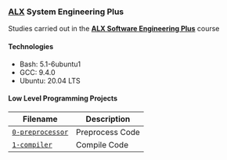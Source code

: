 ### [ALX](https://www.alxafrica.com/) System Engineering Plus

Studies carried out in the **[ALX Software Engineering Plus](https://www.alxafrica.com/software-engineering-plus/)** course

#### Technologies

* Bash:     5.1-6ubuntu1
* GCC:      9.4.0
* Ubuntu:   20.04 LTS

#### Low Level Programming Projects

| Filename | Description |
| -------- | ----------- |
| [`0-preprocessor`](0-preprocessor) | Preprocess Code |
| [`1-compiler`](1-compiler) | Compile Code |
